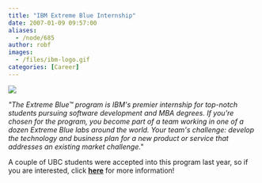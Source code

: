 ```yaml
---
title: "IBM Extreme Blue Internship"
date: 2007-01-09 09:57:00
aliases:
  - /node/685
author: robf
images:
  - /files/ibm-logo.gif
categories: [Career]
---
```


![](/files/ibm-logo.gif)

_"The Extreme Blue™ program is IBM's premier internship for top-notch students
pursuing software development and MBA degrees. If you're chosen for the program,
you become part of a team working in one of a dozen Extreme Blue labs around the
world. Your team's challenge: develop the technology and business plan for a new
product or service that addresses an existing market challenge."_

A couple of UBC students were accepted into this program last year, so if you are interested, click [**here**](http://www-913.ibm.com/employment/us/extremeblue/index.html)
for more information!
